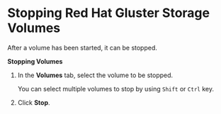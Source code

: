 # Stopping Red Hat Gluster Storage Volumes

After a volume has been started, it can be stopped.

**Stopping Volumes**

1. In the **Volumes** tab, select the volume to be stopped.

    You can select multiple volumes to stop by using `Shift` or `Ctrl` key.

2. Click **Stop**.
